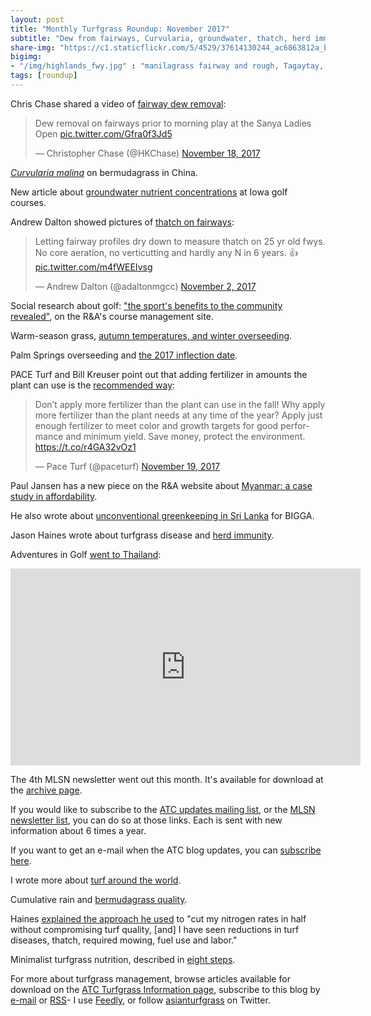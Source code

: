 ```yaml
---
layout: post
title: "Monthly Turfgrass Roundup: November 2017"
subtitle: "Dew from fairways, Curvularia, groundwater, thatch, herd immunity, overseeding, social research and golf, the Adventures in Golf show went to Thailand, and more"
share-img: "https://c1.staticflickr.com/5/4529/37614130244_ac6863812a_b_d.jpg"
bigimg:
- "/img/highlands_fwy.jpg" : "manilagrass fairway and rough, Tagaytay, Philippines"
tags: [roundup]
---
```


Chris Chase shared a video of [fairway dew removal](https://twitter.com/HKChase/status/931817319189291008):

<blockquote class="twitter-video" data-lang="en"><p lang="en" dir="ltr">Dew removal on fairways prior to morning play at the Sanya Ladies Open <a href="https://t.co/Gfra0f3Jd5">pic.twitter.com/Gfra0f3Jd5</a></p>&mdash; Christopher Chase (@HKChase) <a href="https://twitter.com/HKChase/status/931817319189291008?ref_src=twsrc%5Etfw">November 18, 2017</a></blockquote>
<script async src="https://platform.twitter.com/widgets.js" charset="utf-8"></script>

[*Curvularia malina*](https://link.springer.com/article/10.1007/s10658-017-1390-7) on bermudagrass in China. 

New article about [groundwater nutrient concentrations](http://onlinelibrary.wiley.com/doi/10.1111/1752-1688.12604/full) at Iowa golf courses.

Andrew Dalton showed pictures of [thatch on fairways](https://twitter.com/adaltonmgcc/status/926075709042446336):

<blockquote class="twitter-tweet" data-lang="en"><p lang="en" dir="ltr">Letting fairway profiles dry down to measure thatch on 25 yr old fwys. No core aeration, no verticutting and hardly any N in 6 years. 👍 <a href="https://t.co/m4fWEEIvsg">pic.twitter.com/m4fWEEIvsg</a></p>&mdash; Andrew Dalton (@adaltonmgcc) <a href="https://twitter.com/adaltonmgcc/status/926075709042446336?ref_src=twsrc%5Etfw">November 2, 2017</a></blockquote>
<script async src="https://platform.twitter.com/widgets.js" charset="utf-8"></script>

Social research about golf: ["the sport's benefits to the community revealed"](http://golfcoursemanagement.randa.org/en/Whats-new/2017/11/AGIC.aspx), on the R&A's course management site.

Warm-season grass, [autumn temperatures, and winter overseeding](http://www.asianturfgrass.com/2017-11-05-overseeding-inflection/).

Palm Springs overseeding and [the 2017 inflection date](http://www.asianturfgrass.com/2017-11-13-palm-springs-overseed-inflection-2017/).

PACE Turf and Bill Kreuser point out that adding fertilizer in amounts the plant can use is the [recommended way](https://twitter.com/paceturf/status/932280385538465795):

<blockquote class="twitter-tweet" data-lang="en"><p lang="en" dir="ltr">Don’t apply more fertilizer than the plant can use in the fall! Why apply more fertilizer than the plant needs at any time of the year? Apply just enough fertilizer to meet color and growth targets for good performance and minimum yield. Save money, protect the environment. <a href="https://t.co/r4GA32vOz1">https://t.co/r4GA32vOz1</a></p>&mdash; Pace Turf (@paceturf) <a href="https://twitter.com/paceturf/status/932280385538465795?ref_src=twsrc%5Etfw">November 19, 2017</a></blockquote>
<script async src="https://platform.twitter.com/widgets.js" charset="utf-8"></script>

Paul Jansen has a new piece on the R&A website about [Myanmar: a case study in affordability](http://golfcoursemanagement.randa.org/en/My-view/2017/11/Paul-Jansen.aspx).

He also wrote about [unconventional greenkeeping in Sri Lanka](http://www.jansengolfdesign.com/blog/golf-greenkeeping-in-sri-lanka/) for BIGGA.

Jason Haines wrote about turfgrass disease and [herd immunity](http://www.turfhacker.com/2017/11/herd-immunity-and-disease-spread.html).

Adventures in Golf [went to Thailand](https://youtu.be/_JAQHi_WVA8):

<iframe width="560" height="315" src="https://www.youtube.com/embed/_JAQHi_WVA8?rel=0" frameborder="0" allowfullscreen></iframe>

The 4th MLSN newsletter went out this month. It's available for download at the [archive page](http://www.asianturfgrass.com/archive/).

If you would like to subscribe to the [ATC updates mailing list](http://www.subscribepage.com/atcupdate), or the [MLSN newsletter list](http://www.subscribepage.com/mlsn), you can do so at those links. Each is sent with new information about 6 times a year. 

If you want to get an e-mail when the ATC blog updates, you can [subscribe here](http://www.subscribepage.com/atc_blog_email).

I wrote more about [turf around the world](http://www.asianturfgrass.com/2017-11-15-turf-around-the-world/).

Cumulative rain and [bermudagrass quality](http://www.asianturfgrass.com/2017-11-16-bermudagrass-and-year-to-date-rain/).

Haines [explained the approach he used](http://www.turfhacker.com/2017/11/the-evolution-of-precision-fertilizer.html) to "cut my nitrogen rates in half without compromising turf quality, [and] I have seen reductions in turf diseases, thatch, required mowing, fuel use and labor."

Minimalist turfgrass nutrition, described in [eight steps](http://www.asianturfgrass.com/2017-11-27-minimalist-turfgrass-nutrition/).

For more about turfgrass management, browse articles available for download on the [ATC Turfgrass Information page](http://www.micahwoods.typepad.com/test_static/turf-information.html), subscribe to this blog by [e-mail](http://www.subscribepage.com/atc_blog_email) or [RSS](http://www.asianturfgrass.com/feed.xml)- I use [Feedly](http://cloud.feedly.com/#welcome), or follow [asianturfgrass](https://twitter.com/asianturfgrass) on Twitter.
